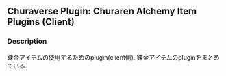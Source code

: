 ## Churaverse Plugin: Churaren Alchemy Item Plugins (Client)

### Description

錬金アイテムの使用するためのplugin(client側).
錬金アイテムのpluginをまとめている.
